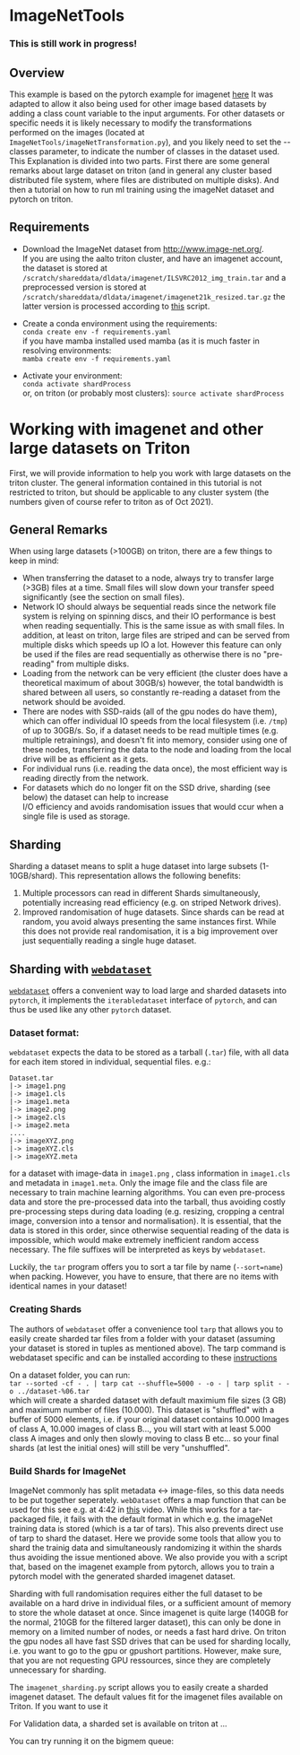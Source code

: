 # ImageNetTools

### This is still work in progress!

## Overview
This example is based on the pytorch example for imagenet [here](https://github.com/pytorch/examples/tree/master/imagenet)
It was adapted to allow it also being used for other image based datasets by adding a class count variable to the input
arguments. For other datasets or specific needs it is likely necessary to modify the transformations performed on the
images (located at `ImageNetTools/imageNetTransformation.py`), and you likely need to set the --classes parameter, to
indicate the number of classes in the dataset used.
This Explanation is divided into two parts. First there are some general remarks about large dataset on triton (and in
general any cluster based distributed file system, where files are distributed on multiple disks). And then a tutorial
on how to run ml training using the imageNet dataset and pytorch on triton.

## Requirements
- Download the ImageNet dataset from http://www.image-net.org/.  
  If you are using the aalto triton cluster, and have an imagenet account, the dataset is stored at 
  `/scratch/shareddata/dldata/imagenet/ILSVRC2012_img_train.tar` and a 
  preprocessed version is stored at `/scratch/shareddata/dldata/imagenet/imagenet21k_resized.tar.gz`
  the latter version is processed according to [this](https://github.com/Alibaba-MIIL/ImageNet21K/blob/main/dataset_preprocessing/processing_script.sh)
  script. 
  
- Create a conda environment using the requirements:  
  `conda create env -f requirements.yaml`  
  if you have mamba installed used mamba (as it is much faster in resolving environments:  
  `mamba create env -f requirements.yaml`
- Activate your environment:  
  `conda activate shardProcess`  
  or, on triton (or probably most clusters):
  `source activate shardProcess`


# Working with imagenet and other large datasets on Triton

First, we will provide information to help you work with large datasets on the triton cluster. The general information
contained in this tutorial is not restricted to triton, but should be applicable to any cluster system (the numbers given
of course refer to triton as of Oct 2021). 

## General Remarks
When using large datasets (>100GB) on triton, there are a few things to keep in mind:  
- When transferring the dataset to a node, always try to transfer large (>3GB) files at a time. Small files will slow
  down your transfer speed significantly (see the section on small files).
- Network IO should always be sequential reads since the network file system is relying on spinning discs, and their IO
  performance is best when reading sequentially. This is the same issue as with small files. In addition, at least on triton,
  large files are striped and can be served from multiple disks which speeds up IO a lot. However this feature can only
  be used if the files are read sequentially as otherwise there is no "pre-reading" from multiple disks. 
- Loading from the network can be very efficient (the cluster does have a theoretical maximum of about 30GB/s) however,
  the total bandwidth is shared between all users, so constantly re-reading a dataset from the network should be avoided.
- There are nodes with SSD-raids (all of the gpu nodes do have them), which can offer individual IO speeds from the local filesystem (i.e.
  `/tmp`) of up to 30GB/s. So, if a dataset needs to be read multiple times (e.g. multiple retrainings), and doesn't fit
  into memory, consider using one of these nodes, transferring the data to the node and loading from the local drive will be as
  efficient as it gets.
- For individual runs (i.e. reading the data once), the most efficient way is reading directly from the network. 
- For datasets which do no longer fit on the SSD drive, sharding (see below) the dataset can help to increase  
  I/O efficiency and avoids randomisation issues that would ccur when a single file is used as storage.
  


## Sharding
Sharding a dataset means to split a huge dataset into large subsets (1-10GB/shard). This representation allows the 
following benefits:
1. Multiple processors can read in different Shards simultaneously, potentially increasing read efficiency (e.g. on striped Network drives).
2. Improved randomisation of huge datasets. Since shards can be read at random, you avoid always presenting the same instances
   first. While this does not provide real randomisation, it is a big improvement over just sequentially reading a
   single huge dataset.

## Sharding with [`webdataset`](https://github.com/webdataset/webdataset)

[`webdataset`](https://github.com/webdataset/webdataset) offers a convenient way to load large and sharded datasets into
`pytorch`, it implements the `iterabledataset` interface of `pytorch`, and can thus be used like any other `pytorch` dataset. 

### Dataset format: 
`webdataset` expects the data to be stored as a tarball (`.tar`) file, with all data for each item stored in individual,
sequential files. e.g.:

```
Dataset.tar
|-> image1.png
|-> image1.cls
|-> image1.meta
|-> image2.png
|-> image2.cls
|-> image2.meta
....
|-> imageXYZ.png
|-> imageXYZ.cls
|-> imageXYZ.meta
```

for a dataset with image-data in `image1.png` , class information in `image1.cls` and metadata in `image1.meta`. Only 
the image file and the class file are necessary to train machine learning algorithms. You can even pre-process data and 
store the pre-processed data into the tarball, thus avoiding costly pre-processing steps during data loading 
(e.g. resizing, cropping a central image, conversion into a tensor and normalisation). 
It is essential, that the data is stored in this order, since otherwise sequential reading of the data is impossible, 
which would make extremely inefficient random access necessary. The file suffixes will be interpreted as keys by 
`webdataset`.

Luckily, the `tar` program offers you to sort a tar file by name (`--sort=name`) when packing. However, you have to 
ensure, that there are no items with identical names in your dataset!

### Creating Shards

The authors of `webdataset` offer a convenience tool `tarp` that allows you to easily create sharded tar files from a 
folder with your dataset (assuming your dataset is stored in tuples as mentioned above). The tarp command is webdataset 
specific and can be installed according to these [instructions](https://github.com/webdataset/tarp)

On a dataset folder, you can run:  
`tar --sorted -cf - . | tarp cat --shuffle=5000 - -o - | tarp split - -o ../dataset-%06.tar`  
which will create a sharded dataset with default maximium file sizes (3 GB) and maximum number of files (10.000). This 
dataset is "shuffled" with a buffer of 5000 elements, i.e. if your original dataset contains 10.000 Images of class A, 
10.000 images of class B..., you will start with at least 5.000 class A images and only then slowly moving to class B 
etc... so your final shards (at lest the initial ones) will still be very "unshuffled".


### Build Shards for ImageNet 

ImageNet commonly has split metadata <-> image-files, so this data needs to be put together seperately. `webDataset` 
offers a map function that can be used for this see e.g. at 4:42 in [this](https://www.youtube.com/watch?v=v_PacO-3OGQ) 
video. 
While this works for a tar-packaged file, it fails with the default format in which e.g. the imageNet training data is 
stored (which is a tar of tars). This also prevents direct use of tarp to shard the dataset. 
Here we provide some tools that allow you to shard the trainig data and simultaneously randomizing it within the shards 
thus avoiding the issue mentioned above. We also provide you with a script that, based on the imagenet example from 
pytorch, allows you to train a pytorch model with the generated sharded imagenet dataset.

Sharding with full randomisation requires either the full dataset to be available on a hard drive in individual files, 
or a sufficient amount of memory to store the whole dataset at once. Since imagenet is quite large (140GB for the 
normal, 210GB for the filtered larger dataset), this can only be done in memory on a limited number of nodes, or needs a
 fast hard drive. On triton the gpu nodes all have fast SSD drives that can be used for sharding locally, i.e. you want 
 to go to the gpu or gpushort partitions. However, make sure, that you are not requesting GPU ressources, since they 
 are completely unnecessary for sharding.

The `imagenet_sharding.py` script allows you to easily create a sharded imagenet dataset. The default values fit for the
 imagenet files available on Triton. If you want to use it 

For Validation data, a sharded set is available on triton at ...

You can try running it on the bigmem queue:



